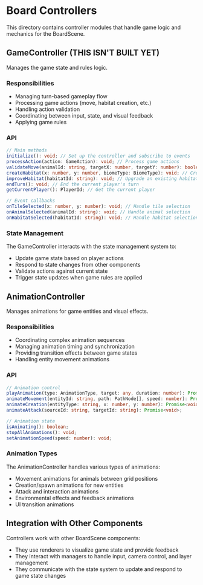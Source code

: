 # Board Controllers

This directory contains controller modules that handle game logic and mechanics for the BoardScene.

## GameController (THIS ISN'T BUILT YET)

Manages the game state and rules logic.

### Responsibilities

- Managing turn-based gameplay flow
- Processing game actions (move, habitat creation, etc.)
- Handling action validation
- Coordinating between input, state, and visual feedback
- Applying game rules

### API

```typescript
// Main methods
initialize(): void; // Set up the controller and subscribe to events
processAction(action: GameAction): void; // Process game actions
validateMove(animalId: string, targetX: number, targetY: number): boolean; // Validate animal movement
createHabitat(x: number, y: number, biomeType: BiomeType): void; // Create a new habitat
improveHabitat(habitatId: string): void; // Upgrade an existing habitat
endTurn(): void; // End the current player's turn
getCurrentPlayer(): PlayerId; // Get the current player

// Event callbacks
onTileSelected(x: number, y: number): void; // Handle tile selection
onAnimalSelected(animalId: string): void; // Handle animal selection
onHabitatSelected(habitatId: string): void; // Handle habitat selection
```

### State Management

The GameController interacts with the state management system to:
- Update game state based on player actions
- Respond to state changes from other components
- Validate actions against current state
- Trigger state updates when game rules are applied

## AnimationController

Manages animations for game entities and visual effects.

### Responsibilities

- Coordinating complex animation sequences
- Managing animation timing and synchronization
- Providing transition effects between game states
- Handling entity movement animations

### API

```typescript
// Animation control
playAnimation(type: AnimationType, target: any, duration: number): Promise<void>;
animateMovement(entityId: string, path: PathNode[], speed: number): Promise<void>;
animateCreation(entityType: string, x: number, y: number): Promise<void>;
animateAttack(sourceId: string, targetId: string): Promise<void>;

// Animation state
isAnimating(): boolean;
stopAllAnimations(): void;
setAnimationSpeed(speed: number): void;
```

### Animation Types

The AnimationController handles various types of animations:
- Movement animations for animals between grid positions
- Creation/spawn animations for new entities
- Attack and interaction animations
- Environmental effects and feedback animations
- UI transition animations

## Integration with Other Components

Controllers work with other BoardScene components:
- They use renderers to visualize game state and provide feedback
- They interact with managers to handle input, camera control, and layer management
- They communicate with the state system to update and respond to game state changes 